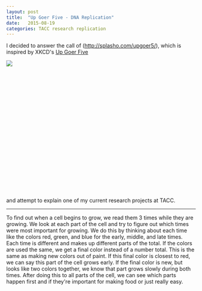 ```yaml
---
layout: post
title:  "Up Goer Five - DNA Replication"
date:   2015-08-19
categories: TACC research replication
---
```


I decided to answer the call of (http://splasho.com/upgoer5/), which is inspired by XKCD's [Up Goer Five](http://xkcd.com/1133/)

<div style="width:840px; height:350px;">
  <a href="http://xkcd.com/1133/">
    <img src="http://imgs.xkcd.com/comics/up_goer_five.png" style="position:absolute;clip:rect(0px,840px,350px,0px);">
  </a>
</div>

and attempt to explain one of my current research projects at TACC.

---

To find out when a cell begins to grow, we read them 3 times while they are growing. We look at each part of the cell and try to figure out which times were most important for growing. We do this by thinking about each time like the colors red, green, and blue for the early, middle, and late times. Each time is different and makes up different parts of the total. If the colors are used the same, we get a final color instead of a number total. This is the same as making new colors out of paint. If this final color is closest to red, we can say this part of the cell grows early. If the final color is new, but looks like two colors together, we know that part grows slowly during both times. After doing this to all parts of the cell, we can see which parts happen first and if they're important for making food or just really easy.

